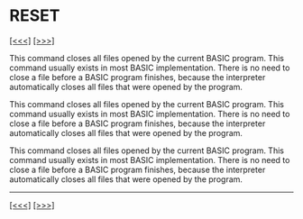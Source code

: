 # RESET

[\[\<\<\<\]](ug_25.165.md) [\[\>\>\>\]](ug_25.167.md)

This command closes all files opened by the current BASIC program. This
command usually exists in most BASIC implementation. There is no need to
close a file before a BASIC program finishes, because the interpreter
automatically closes all files that were opened by the program.

This command closes all files opened by the current BASIC program. This
command usually exists in most BASIC implementation. There is no need to
close a file before a BASIC program finishes, because the interpreter
automatically closes all files that were opened by the program.

This command closes all files opened by the current BASIC program. This
command usually exists in most BASIC implementation. There is no need to
close a file before a BASIC program finishes, because the interpreter
automatically closes all files that were opened by the program.

-----

[\[\<\<\<\]](ug_25.165.md) [\[\>\>\>\]](ug_25.167.md)
